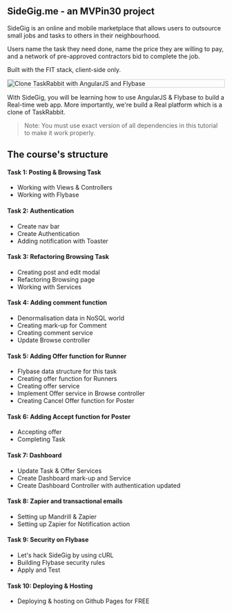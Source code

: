 SideGig.me - an MVPin30 project
-----------

SideGig is an online and mobile marketplace that allows users to outsource small jobs and tasks to others in their neighbourhood. 

Users name the task they need done, name the price they are willing to pay, and a network of pre-approved contractors bid to complete the job.

Built with the FIT stack, client-side only.

<p style="border: 1px solid #ccc">
  <img src="http://qph.is.quoracdn.net/main-qimg-737046bffd0660bdf8b4da6c1900082b?convert_to_webp=true" alt="Clone TaskRabbit with AngularJS and Flybase">
</p>

With SideGig, you will be learning how to use AngularJS & Flybase to build a Real-time web app.  More importantly, we're build a Real platform which is a clone of TaskRabbit.

> Note: You must use exact version of all dependencies in this tutorial to make it work properly.

## The course's structure

#### Task 1: Posting & Browsing Task
* Working with Views & Controllers
* Working with Flybase

#### Task 2: Authentication
* Create nav bar
* Create Authentication
* Adding notification with Toaster

#### Task 3: Refactoring Browsing Task
* Creating post and edit modal
* Refactoring Browsing page
* Working with Services

#### Task 4: Adding comment function
* Denormalisation data in NoSQL world
* Creating mark-up for Comment
* Creating comment service
* Update Browse controller

#### Task 5: Adding Offer function for Runner
* Flybase data structure for this task
* Creating offer function for Runners
* Creating offer service
* Implement Offer service in Browse controller
* Creating Cancel Offer function for Poster
 
#### Task 6: Adding Accept function for Poster
* Accepting offer
* Completing Task

#### Task 7: Dashboard
* Update Task & Offer Services
* Create Dashboard mark-up and Service
* Create Dashboard Controller with authentication updated

#### Task 8: Zapier and transactional emails
* Setting up Mandrill & Zapier
* Setting up Zapier for Notification action

#### Task 9: Security on Flybase
* Let's hack  SideGig by using cURL
* Building Flybase security rules
* Apply and Test

#### Task 10: Deploying & Hosting
* Deploying & hosting on Github Pages for FREE
